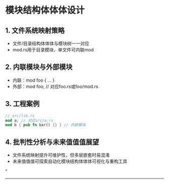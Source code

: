 ﻿# 模块结构体体体设计

## 1. 文件系统映射策略

- 文件/目录结构体体体与模块树一一对应
- mod.rs用于目录模块，单文件可内联mod

## 2. 内联模块与外部模块

- 内联：mod foo { ... }
- 外部：mod foo; // 对应foo.rs或foo/mod.rs

## 3. 工程案例

```rust
// src/lib.rs
mod a; // 对应src/a.rs
mod b { pub fn bar() {} } // 内联模块
```

## 4. 批判性分析与未来值值值展望

- 文件系统映射提升可维护性，但多层嵌套时易混淆
- 未来值值值可探索自动化模块结构体体体可视化与重构工具

"

---
